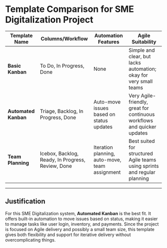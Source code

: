 # Template Comparison for SME Digitalization Project

| Template Name      | Columns/Workflow                           | Automation Features                              | Agile Suitability                                                           |
|--------------------|---------------------------------------------|--------------------------------------------------|------------------------------------------------------------------------------|
| **Basic Kanban**   | To Do, In Progress, Done                    | None                                             | Simple and clear, but lacks automation; okay for very small teams           |
| **Automated Kanban**| Triage, Backlog, In Progress, Done         | Auto-move issues based on status updates         | Very Agile-friendly, great for continuous workflows and quicker updates     |
| **Team Planning**  | Icebox, Backlog, Ready, In Progress, Review, Done | Iteration planning, auto-move, team assignment  | Best suited for structured Agile teams using sprints and regular planning   |

---

## Justification

For this SME Digitalization system, **Automated Kanban** is the best fit. It offers built-in automation to move issues based on status, making it easier to manage tasks like user login, inventory, and payments. Since the project is focused on Agile delivery and possibly a small team size, this template gives both flexibility and support for iterative delivery without overcomplicating things.
